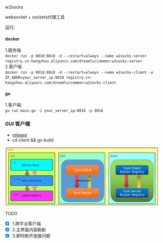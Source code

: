 w2socks

websocket + sockets代理工具  

运行:  

#### docker  
1.服务端  
`docker run -p 8018:8018 -d --restart=always --name w2socks-server registry.cn-hangzhou.aliyuncs.com/dreamlu/common:w2socks-server`  
2.客户端  
`docker run -p 8018:8018 -d --restart=always --name w2socks-client -e IP_ADDR=your_server_ip:8018 registry.cn-hangzhou.aliyuncs.com/dreamlu/common:w2socks-client`  

#### go  
1.客户端:  
`go run main.go -i your_server_ip:8018 -p 8018`  

### GUI 客户端  
- [release](https://github.com/dreamlu/w2socks/releases)  
- cd client && go build


![架构图](./snapshot/1.png)

TODO  
- [x] 1.跨平台客户端  
- [x] 2.主界面内容刷新
- [x] 3.即时断开连接问题